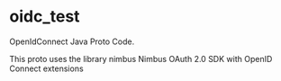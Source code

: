 # oidc_test
OpenIdConnect Java Proto Code.

This proto uses the library nimbus Nimbus OAuth 2.0 SDK with OpenID Connect extensions
